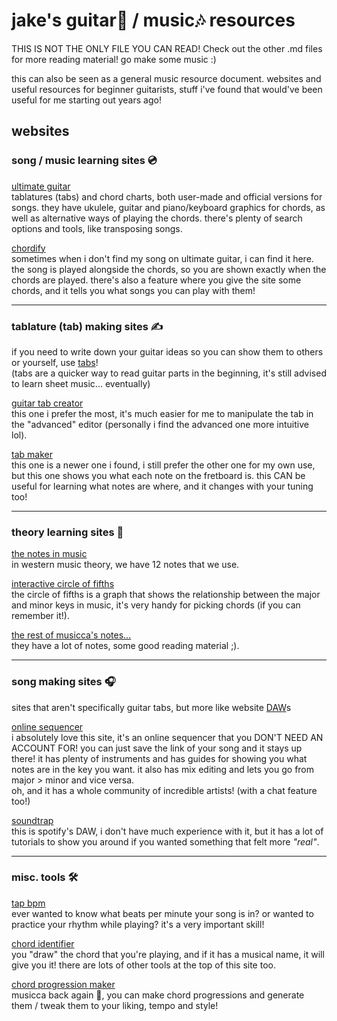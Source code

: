 # jake's guitar🎸 / music🎶 resources

THIS IS NOT THE ONLY FILE YOU CAN READ! Check out the other .md files for more reading material!
go make some music :)

this can also be seen as a general music resource document. 
websites and useful resources for beginner guitarists, stuff i've found that would've been useful for me starting out years ago!

## websites

### song / music learning sites 💿

[ultimate guitar](https://www.ultimate-guitar.com)\
tablatures (tabs) and chord charts, both user-made and official versions for songs. they have ukulele, guitar and piano/keyboard graphics for chords, as well as alternative ways of playing the chords. there's plenty of search options and tools, like transposing songs.

[chordify](https://chordify.net)\
sometimes when i don't find my song on ultimate guitar, i can find it here. the song is played alongside the chords, so you are shown exactly when the chords are played. there's also a feature where you give the site some chords, and it tells you what songs you can play with them!

---

### tablature (tab) making sites ✍️
if you need to write down your guitar ideas so you can show them to others or yourself, use [tabs](https://www.schoolofrock.com/resources/guitar/reading-guitar-tabs-for-beginners)!\
(tabs are a quicker way to read guitar parts in the beginning, it's still advised to learn sheet music... eventually)

[guitar tab creator](https://www.guitartabcreator.com)\
this one i prefer the most, it's much easier for me to manipulate the tab in the "advanced" editor (personally i find the advanced one more intuitive lol).

[tab maker](https://tab-maker.com)\
this one is a newer one i found, i still prefer the other one for my own use, but this one shows you what each note on the fretboard is. this CAN be useful for learning what notes are where, and it changes with your tuning too!

---

### theory learning sites 📖

[the notes in music](https://www.musicca.com/notes)\
in western music theory, we have 12 notes that we use.

[interactive circle of fifths](https://www.musicca.com/circle-of-fifths)\
the circle of fifths is a graph that shows the relationship between the major and minor keys in music, it's very handy for picking chords (if you can remember it!).

[the rest of musicca's notes...](https://www.musicca.com/lessons)\
they have a lot of notes, some good reading material ;).

---

### song making sites 🎧
sites that aren't specifically guitar tabs, but more like website [DAW](https://www.masterclass.com/articles/what-is-a-daw)s

[online sequencer](https://onlinesequencer.net)\
i absolutely love this site, it's an online sequencer that you DON'T NEED AN ACCOUNT FOR! you can just save the link of your song and it stays up there! it has plenty of instruments and has guides for showing you what notes are in the key you want. it also has mix editing and lets you go from major > minor and vice versa.\
oh, and it has a whole community of incredible artists! (with a chat feature too!)

[soundtrap](https://www.soundtrap.com/musicmakers)\
this is spotify's DAW, i don't have much experience with it, but it has a lot of tutorials to show you around if you wanted something that felt more *"real"*.

---

### misc. tools 🛠️

[tap bpm](https://www.beatsperminuteonline.com)\
ever wanted to know what beats per minute your song is in? or wanted to practice your rhythm while playing? it's a very important skill!

[chord identifier](https://www.all-guitar-chords.com/chords/identifier)\
you "draw" the chord that you're playing, and if it has a musical name, it will give you it! there are lots of other tools at the top of this site too.

[chord progression maker](https://www.musicca.com/chord-player)\
musicca back again 🤔, you can make chord progressions and generate them / tweak them to your liking, tempo and style!
